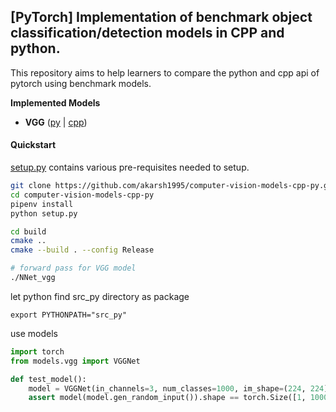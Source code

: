 ## [PyTorch] Implementation of benchmark object classification/detection models in CPP and python.

This repository aims to help learners to compare the python and cpp api of pytorch using benchmark models.

**Implemented Models**
- **VGG** ([py](./src_py/models/vgg/model.py) | [cpp](./src_cpp/models/vgg.cpp))

#### Quickstart
[setup.py](setup.py) contains various pre-requisites needed to setup.
```sh
git clone https://github.com/akarsh1995/computer-vision-models-cpp-py.git
cd computer-vision-models-cpp-py
pipenv install
python setup.py
```

```sh
cd build
cmake ..
cmake --build . --config Release

# forward pass for VGG model
./NNet_vgg
```

let python find src_py directory as package

```
export PYTHONPATH="src_py"
```

use models
```py
import torch
from models.vgg import VGGNet

def test_model():
    model = VGGNet(in_channels=3, num_classes=1000, im_shape=(224, 224))
    assert model(model.gen_random_input()).shape == torch.Size([1, 1000])
```

